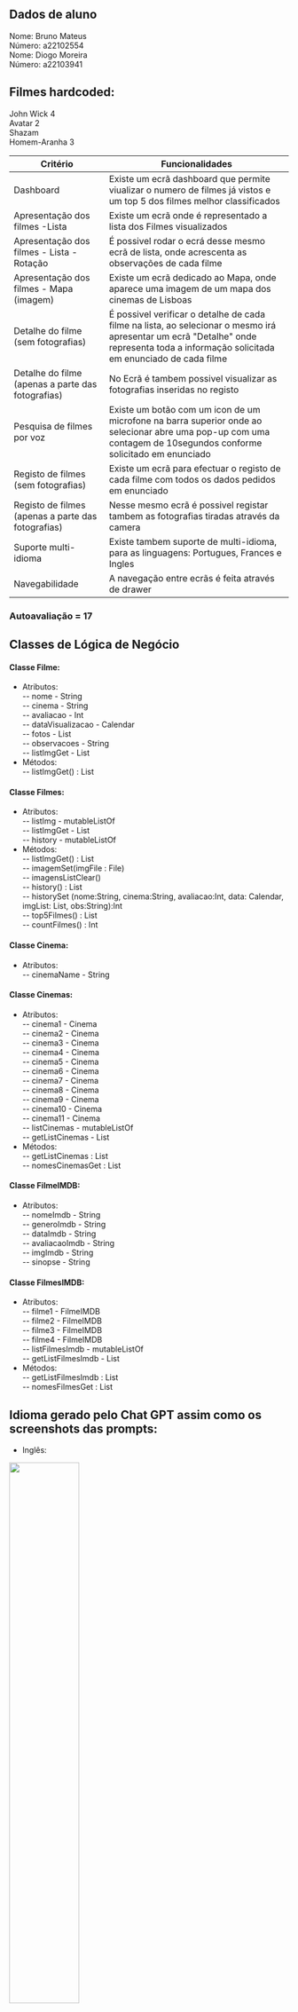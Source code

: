 ## Dados de aluno

Nome: Bruno Mateus <br />
Número: a22102554 <br />
Nome: Diogo Moreira <br />
Número: a22103941 <br />

## Filmes hardcoded:
John Wick 4 <br />
Avatar 2 <br />
Shazam <br />
Homem-Aranha 3 <br />

| Critério                                           | Funcionalidades                                                                                                                                                                       |
|----------------------------------------------------|---------------------------------------------------------------------------------------------------------------------------------------------------------------------------------------|
| Dashboard                                          | Existe um ecrã dashboard que permite viualizar o numero de filmes já vistos e um top 5 dos filmes melhor classificados                                                                |
| Apresentação dos filmes -Lista                     | Existe um ecrã onde é representado a lista dos Filmes visualizados                                                                                                                    |
| Apresentação dos filmes - Lista - Rotação          | É possivel rodar o ecrá desse mesmo ecrã de lista, onde acrescenta as observações de cada filme                                                                                       |
| Apresentação dos filmes - Mapa (imagem)            | Existe um ecrã dedicado ao Mapa, onde aparece uma imagem de um mapa dos cinemas de Lisboas                                                                                            |
| Detalhe do filme (sem fotografias)                 | É possivel verificar o detalhe de cada filme na lista, ao selecionar o mesmo irá apresentar um ecrã "Detalhe" onde representa toda a informação solicitada em enunciado de cada filme |
| Detalhe do filme (apenas a parte das fotografias)  | No Ecrã é tambem possivel visualizar as fotografias inseridas no registo                                                                                                              |
| Pesquisa de filmes por voz                         | Existe um botão com um icon de um microfone na barra superior onde ao selecionar abre uma pop-up com uma contagem de 10segundos conforme solicitado em enunciado                      |
| Registo de filmes (sem fotografias)                | Existe um ecrã para efectuar o registo de cada filme com todos os dados pedidos em enunciado                                                                                          |
| Registo de filmes (apenas a parte das fotografias) | Nesse mesmo ecrã é possivel registar tambem as fotografias tiradas através da camera                                                                                                  |
| Suporte multi-idioma                               | Existe tambem suporte de multi-idioma, para as linguagens: Portugues, Frances e Ingles                                                                                                |
| Navegabilidade                                     | A navegação entre ecrãs é feita através de drawer                                                                                                                                     |

### Autoavaliação = 17

## Classes de Lógica de Negócio 

#### Classe Filme:
- Atributos: <br />
-- nome - String <br />
-- cinema - String <br />
-- avaliacao - Int <br />
-- dataVisualizacao - Calendar <br />
-- fotos - List<File> <br />
-- observacoes - String <br />
-- listImgGet - List<File> <br />
- Métodos: <br />
-- listImgGet() : List<File> <br />

#### Classe Filmes:
- Atributos: <br />
-- listImg - mutableListOf<File> <br />
-- listImgGet - List <br />
-- history - mutableListOf<Filme> <br />
- Métodos: <br />
-- listImgGet() : List<File> <br />
-- imagemSet(imgFile : File) <br />
-- imagensListClear() <br />
-- history() : List<Filme> <br />
-- historySet (nome:String, cinema:String, avaliacao:Int, data: Calendar, imgList: List<File>, obs:String):Int <br />
-- top5Filmes() : List<Filme> <br />
-- countFilmes() : Int <br />

#### Classe Cinema:
- Atributos: <br />
-- cinemaName - String <br />

#### Classe Cinemas:
- Atributos: <br />
-- cinema1 - Cinema <br />
-- cinema2 - Cinema <br />
-- cinema3 - Cinema <br />
-- cinema4 - Cinema <br />
-- cinema5 - Cinema <br />
-- cinema6 - Cinema <br />
-- cinema7 - Cinema <br />
-- cinema8 - Cinema <br />
-- cinema9 - Cinema <br />
-- cinema10 - Cinema <br />
-- cinema11 - Cinema <br />
-- listCinemas - mutableListOf<Cinema> <br />
-- getListCinemas - List<Cinema> <br />
- Métodos: <br />
-- getListCinemas : List<Cinema> <br />
-- nomesCinemasGet : List<String> <br />

#### Classe FilmeIMDB:
- Atributos: <br />
-- nomeImdb - String <br />
-- generoImdb - String <br />
-- dataImdb - String <br />
-- avaliacaoImdb - String <br />
-- imgImdb - String <br />
-- sinopse - String <br />

#### Classe FilmesIMDB:
- Atributos: <br />
-- filme1 - FilmeIMDB <br />
-- filme2 - FilmeIMDB <br />
-- filme3 - FilmeIMDB <br />
-- filme4 - FilmeIMDB <br />
-- listFilmesImdb - mutableListOf<FilmeIMDB> <br />
-- getListFilmesImdb - List<FilmeIMDB> <br />
- Métodos: <br />
-- getListFilmesImdb : List<FilmeIMDB> <br />
-- nomesFilmesGet : List<String> <br />

## Idioma gerado pelo Chat GPT assim como os screenshots das prompts:

- Inglês:
<img src="img/ingles1.png" height="50%" width="50%">
<img src="img/ingles2.png" height="50%" width="50%">
<img src="img/ingles3.png" height="50%" width="50%">
- Francês:
<img src="img/frances1.png" height="50%" width="50%">
<img src="img/frances2.png" height="50%" width="50%">
<img src="img/frances3.png" height="50%" width="50%">

## Fontes de informação:
- Chat GPT
- stackoverflow
- youtube


